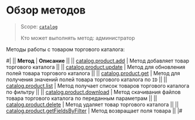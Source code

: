 # Обзор методов

> Scope: [`catalog`](../../scopes/permissions.md)
>
> Кто может выполнять метод: администратор

Методы работы с товаром торгового каталога:

#|
|| **Метод** | **Описание** ||
|| [catalog.product.add](./catalog-product-add.md) | Метод добавляет товар торгового каталога ||
|| [catalog.product.update](./catalog-product-update.md) | Метод для обновления полей товара торгового каталога ||
|| [catalog.product.get](./catalog-product-get.md) | Метод для получения значений полей товара торгового каталога по `ID` ||
|| [catalog.product.list](./catalog-product-list.md) | Метод получает список товаров торгового каталога по фильтру ||
|| [catalog.product.download](./catalog-product-download.md) | Метод скачивания файлов товара торгового каталога по переданным параметрам ||
|| [catalog.product.delete](./catalog-product-delete.md) | Метод удаляет товар торгового каталога ||
|| [catalog.product.getFieldsByFilter](./catalog-product-get-fields-by-filter.md) | Метод возвращает поля товара ||
|#

